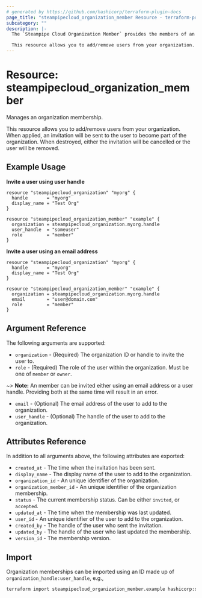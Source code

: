 ```yaml
---
# generated by https://github.com/hashicorp/terraform-plugin-docs
page_title: "steampipecloud_organization_member Resource - terraform-provider-steampipecloud"
subcategory: ""
description: |-
  The `Steampipe Cloud Organization Member` provides the members of an organization who can collaborate and share workspaces and connections.

  This resource allows you to add/remove users from your organization. When applied, an invitation will be sent to the user to become part of the organization. When destroyed, either the invitation will be cancelled or the user will be removed.
---
```


# Resource: steampipecloud_organization_member

Manages an organization membership.

This resource allows you to add/remove users from your organization. When
applied, an invitation will be sent to the user to become part of the
organization. When destroyed, either the invitation will be cancelled or the
user will be removed.

## Example Usage

**Invite a user using user handle**

```hcl
resource "steampipecloud_organization" "myorg" {
  handle       = "myorg"
  display_name = "Test Org"
}

resource "steampipecloud_organization_member" "example" {
  organization = steampipecloud_organization.myorg.handle
  user_handle  = "someuser"
  role         = "member"
}
```

**Invite a user using an email address**

```hcl
resource "steampipecloud_organization" "myorg" {
  handle       = "myorg"
  display_name = "Test Org"
}

resource "steampipecloud_organization_member" "example" {
  organization = steampipecloud_organization.myorg.handle
  email        = "user@domain.com"
  role         = "member"
}
```

## Argument Reference

The following arguments are supported:

- `organization` - (Required) The organization ID or handle to invite the user to.
- `role` - (Required) The role of the user within the organization. Must be one of `member` or `owner`.

~> **Note:** An member can be invited either using an email address or a user handle. Providing both at the same time will result in an error.

- `email` - (Optional) The email address of the user to add to the organization.
- `user_handle` - (Optional) The handle of the user to add to the organization.

## Attributes Reference

In addition to all arguments above, the following attributes are exported:

- `created_at` - The time when the invitation has been sent.
- `display_name` - The display name of the user to add to the organization.
- `organization_id` - An unique identifier of the organization.
- `organization_member_id` - An unique identifier of the organization membership.
- `status` - The current membership status. Can be either `invited`, or `accepted`.
- `updated_at` - The time when the membership was last updated.
- `user_id` - An unique identifier of the user to add to the organization.
- `created_by` - The handle of the user who sent the invitation.
- `updated_by` - The handle of the user who last updated the membership.
- `version_id` - The membership version.

## Import

Organization memberships can be imported using an ID made up of `organization_handle:user_handle`, e.g.,

```sh
terraform import steampipecloud_organization_member.example hashicorp:someuser
```
